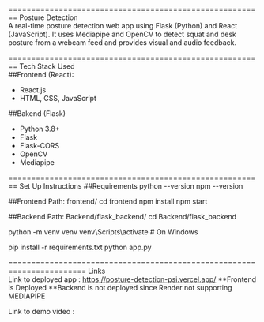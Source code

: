 ========================================================     Posture Detection        
A real-time posture detection web app using Flask (Python) and React (JavaScript). 
It uses Mediapipe and OpenCV to detect squat and desk posture from a webcam feed and provides visual and audio feedback.


========================================================    Tech Stack Used           
##Frontend (React):
- React.js
- HTML, CSS, JavaScript

##Bakend (Flask)
- Python 3.8+
- Flask
- Flask-CORS
- OpenCV
- Mediapipe

========================================================    Set Up Instructions
##Requirements
python --version
npm --version


##Frontend
Path: frontend/
cd frontend
npm install
npm start


##Backend
Path: Backend/flask_backend/
cd Backend/flask_backend

python -m venv venv
venv\Scripts\activate        # On Windows

pip install -r requirements.txt
python app.py

======================================================================= Links  
Link to deployed app  : https://posture-detection-psi.vercel.app/
**Frontend is Deployed 
**Backend is not deployed since Render not supporting MEDIAPIPE 

Link to demo video : 


